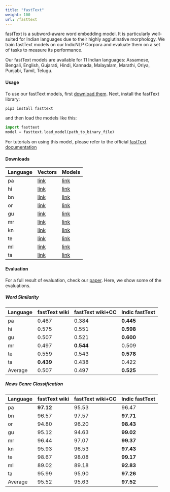```yaml
---
title: "fastText"
weight: 100
url: /fasttext
---
```



fastText is a subword-aware word embedding model. It is particularly well-suited for Indian languages due to their highly agglutinative morphology. We train fastText models on our IndicNLP Corpora and evaluate them on a set of tasks to measure its performance.

Our fastText models are available for 11 Indian languages:  Assamese, Bengali, English, Gujarati, Hindi, Kannada, Malayalam, Marathi, Oriya, Punjabi, Tamil, Telugu.


#### Usage

To use our fastText models, first [download them](#downloads). Next, install the fastText library:
```bash
pip3 install fasttext
```

and then load the models like this:

```python
import fasttext
model = fasttext.load_model(path_to_binary_file)
```

For tutorials on using this model, please refer to the official [fastText documentation](https://fasttext.cc/docs/en/support.html)


#### Downloads


<div class="table-responsive">
                <table class="table table-striped">
                    <thead class="">
                        <th>Language</th>
                        <th>Vectors</th>
                        <th>Models</th>
                    </thead>
                    <tr>
                        <td>pa</td>
                        <td><a href="https://storage.googleapis.com/ai4bharat-public-indic-nlp-corpora/data/monolingual/indicnlp_v1/corpus_stats/pa.vocabfreq.tsv.gz">link</a></td>
                        <td><a href="https://storage.googleapis.com/ai4bharat-public-indic-nlp-corpora/data/monolingual/indicnlp_v1/sentence/pa.txt.gz">link</a></td>
                    </tr>
                    <tr>
                        <td>hi</td>
                        <td><a href="https://storage.googleapis.com/ai4bharat-public-indic-nlp-corpora/data/monolingual/indicnlp_v1/corpus_stats/hi.vocabfreq.tsv.gz">link</a></td>
                        <td><a href="https://storage.googleapis.com/ai4bharat-public-indic-nlp-corpora/data/monolingual/indicnlp_v1/sentence/hi.txt.gz">link</a></td>
                    </tr>
                    <tr>
                        <td>bn</td>
                        <td><a href="https://storage.googleapis.com/ai4bharat-public-indic-nlp-corpora/data/monolingual/indicnlp_v1/corpus_stats/bn.vocabfreq.tsv.gz">link</a></td>
                        <td><a href="https://storage.googleapis.com/ai4bharat-public-indic-nlp-corpora/data/monolingual/indicnlp_v1/sentence/bn.txt.gz">link</a></td>
                    </tr>
                    <tr>
                        <td>or</td>
                        <td><a href="https://storage.googleapis.com/ai4bharat-public-indic-nlp-corpora/data/monolingual/indicnlp_v1/corpus_stats/or.vocabfreq.tsv.gz">link</a></td>
                        <td><a href="https://storage.googleapis.com/ai4bharat-public-indic-nlp-corpora/data/monolingual/indicnlp_v1/sentence/or.txt.gz">link</a></td>
                    </tr>
                    <tr>
                        <td>gu</td>
                        <td><a href="https://storage.googleapis.com/ai4bharat-public-indic-nlp-corpora/data/monolingual/indicnlp_v1/corpus_stats/gu.vocabfreq.tsv.gz">link</a></td>
                        <td><a href="https://storage.googleapis.com/ai4bharat-public-indic-nlp-corpora/data/monolingual/indicnlp_v1/sentence/gu.txt.gz">link</a></td>
                    </tr>
                    <tr>
                        <td>mr</td>
                        <td><a href="https://storage.googleapis.com/ai4bharat-public-indic-nlp-corpora/data/monolingual/indicnlp_v1/corpus_stats/mr.vocabfreq.tsv.gz">link</a></td>
                        <td><a href="https://storage.googleapis.com/ai4bharat-public-indic-nlp-corpora/data/monolingual/indicnlp_v1/sentence/mr.txt.gz">link</a></td>
                    </tr>
                    <tr>
                        <td>kn</td>
                        <td><a href="https://storage.googleapis.com/ai4bharat-public-indic-nlp-corpora/data/monolingual/indicnlp_v1/corpus_stats/kn.vocabfreq.tsv.gz">link</a></td>
                        <td><a href="https://storage.googleapis.com/ai4bharat-public-indic-nlp-corpora/data/monolingual/indicnlp_v1/sentence/kn.txt.gz">link</a></td>
                    </tr>
                    <tr>
                        <td>te</td>
                        <td><a href="https://storage.googleapis.com/ai4bharat-public-indic-nlp-corpora/data/monolingual/indicnlp_v1/corpus_stats/te.vocabfreq.tsv.gz">link</a></td>
                        <td><a href="https://storage.googleapis.com/ai4bharat-public-indic-nlp-corpora/data/monolingual/indicnlp_v1/sentence/te.txt.gz">link</a></td>
                    </tr>
                    <tr>
                        <td>ml</td>
                        <td><a href="https://storage.googleapis.com/ai4bharat-public-indic-nlp-corpora/data/monolingual/indicnlp_v1/corpus_stats/ml.vocabfreq.tsv.gz">link</a></td>
                        <td><a href="https://storage.googleapis.com/ai4bharat-public-indic-nlp-corpora/data/monolingual/indicnlp_v1/sentence/ml.txt.gz">link</a></td>
                    </tr>
                    <tr>
                        <td>ta</td>
                        <td><a href="https://storage.googleapis.com/ai4bharat-public-indic-nlp-corpora/data/monolingual/indicnlp_v1/corpus_stats/ta.vocabfreq.tsv.gz">link</a></td>
                        <td><a href="https://storage.googleapis.com/ai4bharat-public-indic-nlp-corpora/data/monolingual/indicnlp_v1/sentence/ta.txt.gz">link</a></td>
                    </tr>
                </table>
                </div>



#### Evaluation


For a full result of evaluation, check our [paper](https://indicnlp.ai4bharat.org/papers/arxiv2020_indicnlp_corpus.pdf). Here, we show some of the evaluations.


##### Word Similarity


Language | fastText wiki | fastText wiki+CC | Indic fastText
------| -----|-----|----
pa | 0.467 | 0.384 | **0.445**
hi | 0.575 | 0.551 | **0.598**
gu | 0.507 | 0.521 | **0.600**
mr | 0.497 | **0.544** | 0.509 
te | 0.559 | 0.543 | **0.578**
ta | **0.439** | 0.438 | 0.422
Average| 0.507| 0.497| **0.525**


##### News Genre Classification

Language | fastText wiki | fastText wiki+CC | Indic fastText
------| -----|-----|----
pa | **97.12** | 95.53 | 96.47
bn | 96.57 | 97.57 | **97.71**
or | 94.80 | 96.20 | **98.43**
gu | 95.12 | 94.63 | **99.02**
mr | 96.44 | 97.07 | **99.37**
kn | 95.93 | 96.53 | **97.43**
te | 98.67 | 98.08 | **99.17**
ml | 89.02 | 89.18 | **92.83**
ta | 95.99 | 95.90 | **97.26**
Average | 95.52 | 95.63 | **97.52**